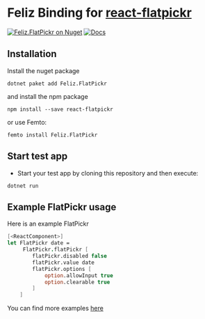 # Feliz Binding for [react-flatpickr](https://github.com/haoxins/react-flatpickr)

[![Feliz.FlatPickr on Nuget](https://buildstats.info/nuget/Feliz.FlatPickr)](https://www.nuget.org/packages/Feliz.FlatPickr/)
[![Docs](https://github.com/tforkmann/Feliz.FlatPickr/actions/workflows/Docs.yml/badge.svg)](https://github.com/tforkmann/Feliz.FlatPickr/actions/workflows/Docs.yml)

## Installation
Install the nuget package
```
dotnet paket add Feliz.FlatPickr
```

and install the npm package

```
npm install --save react-flatpickr
```

or use Femto:
```
femto install Feliz.FlatPickr
```

## Start test app

- Start your test app by cloning this repository and then execute:
```
dotnet run
```

## Example FlatPickr usage
Here is an example FlatPickr
```fs
[<ReactComponent>]
let FlatPickr date =
     FlatPickr.flatPickr [
        flatPickr.disabled false
        flatPickr.value date
        flatPickr.options [
            option.allowInput true
            option.clearable true
        ]
    ]

```

You can find more examples [here](https://tforkmann.github.io/Feliz.FlatPickr/)
